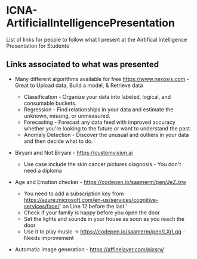 # ICNA-ArtificialIntelligencePresentation
List of links for people to follow what I present at the Airtifical Intelligence Presentation for Students


## Links associated to what was presented

* Many different algorithms available for free https://www.nexosis.com - Great to Upload data, Build a model, & Retrieve data
  * Classification - Organize your data into labeled, logical, and consumable buckets.
  * Regression - Find relationships in your data and estimate the unknown, missing, or unmeasured.
  * Forecasting - Forecast any data feed with improved accuracy whether you're looking to the future or want to understand the past.
  * Anomaly Detection - Discover the unusual and outliers in your data and then decide what to do.

* Biryani and Not Biryani - https://customvision.ai 
  * Use case include the skin cancer pictures diagnosis - You don't need a diploma

* Age and Emotion checker - https://codepen.io/saamerm/pen/JeZJzw 
  * You need to add a subscription key from https://azure.microsoft.com/en-us/services/cognitive-services/face/' on Line 12 before the last '
  * Check if your family is happy before you open the door
  * Set the lights and sounds in your house as soon as you reach the door
  * Use it to play music -> https://codepen.io/saamerm/pen/LXrLqq - Needs improvement
  
* Automatic image generation - https://affinelayer.com/pixsrv/

